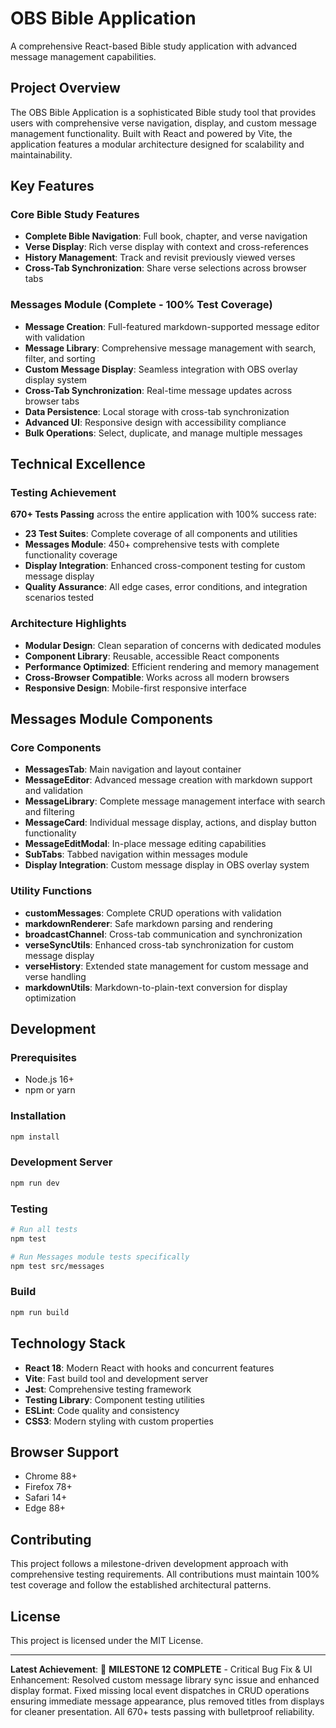# OBS Bible Application

A comprehensive React-based Bible study application with advanced message management capabilities.

## Project Overview

The OBS Bible Application is a sophisticated Bible study tool that provides users with comprehensive verse navigation, display, and custom message management functionality. Built with React and powered by Vite, the application features a modular architecture designed for scalability and maintainability.

## Key Features

### Core Bible Study Features
- **Complete Bible Navigation**: Full book, chapter, and verse navigation
- **Verse Display**: Rich verse display with context and cross-references
- **History Management**: Track and revisit previously viewed verses
- **Cross-Tab Synchronization**: Share verse selections across browser tabs

### Messages Module (Complete - 100% Test Coverage)
- **Message Creation**: Full-featured markdown-supported message editor with validation
- **Message Library**: Comprehensive message management with search, filter, and sorting
- **Custom Message Display**: Seamless integration with OBS overlay display system
- **Cross-Tab Synchronization**: Real-time message updates across browser tabs
- **Data Persistence**: Local storage with cross-tab synchronization
- **Advanced UI**: Responsive design with accessibility compliance
- **Bulk Operations**: Select, duplicate, and manage multiple messages

## Technical Excellence

### Testing Achievement 
**670+ Tests Passing** across the entire application with 100% success rate:
- **23 Test Suites**: Complete coverage of all components and utilities
- **Messages Module**: 450+ comprehensive tests with complete functionality coverage
- **Display Integration**: Enhanced cross-component testing for custom message display
- **Quality Assurance**: All edge cases, error conditions, and integration scenarios tested

### Architecture Highlights
- **Modular Design**: Clean separation of concerns with dedicated modules
- **Component Library**: Reusable, accessible React components
- **Performance Optimized**: Efficient rendering and memory management
- **Cross-Browser Compatible**: Works across all modern browsers
- **Responsive Design**: Mobile-first responsive interface

## Messages Module Components

### Core Components
- **MessagesTab**: Main navigation and layout container
- **MessageEditor**: Advanced message creation with markdown support and validation
- **MessageLibrary**: Complete message management interface with search and filtering
- **MessageCard**: Individual message display, actions, and display button functionality
- **MessageEditModal**: In-place message editing capabilities
- **SubTabs**: Tabbed navigation within messages module
- **Display Integration**: Custom message display in OBS overlay system

### Utility Functions
- **customMessages**: Complete CRUD operations with validation
- **markdownRenderer**: Safe markdown parsing and rendering
- **broadcastChannel**: Cross-tab communication and synchronization
- **verseSyncUtils**: Enhanced cross-tab synchronization for custom message display
- **verseHistory**: Extended state management for custom message and verse handling
- **markdownUtils**: Markdown-to-plain-text conversion for display optimization

## Development

### Prerequisites
- Node.js 16+ 
- npm or yarn

### Installation
```bash
npm install
```

### Development Server
```bash
npm run dev
```

### Testing
```bash
# Run all tests
npm test

# Run Messages module tests specifically
npm test src/messages
```

### Build
```bash
npm run build
```

## Technology Stack

- **React 18**: Modern React with hooks and concurrent features
- **Vite**: Fast build tool and development server
- **Jest**: Comprehensive testing framework
- **Testing Library**: Component testing utilities
- **ESLint**: Code quality and consistency
- **CSS3**: Modern styling with custom properties

## Browser Support

- Chrome 88+
- Firefox 78+
- Safari 14+
- Edge 88+

## Contributing

This project follows a milestone-driven development approach with comprehensive testing requirements. All contributions must maintain 100% test coverage and follow the established architectural patterns.

## License

This project is licensed under the MIT License.

---

**Latest Achievement**: 🎉 **MILESTONE 12 COMPLETE** - Critical Bug Fix & UI Enhancement: Resolved custom message library sync issue and enhanced display format. Fixed missing local event dispatches in CRUD operations ensuring immediate message appearance, plus removed titles from displays for cleaner presentation. All 670+ tests passing with bulletproof reliability.
